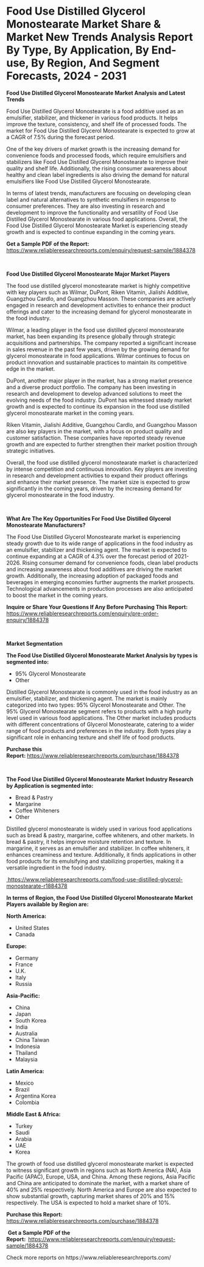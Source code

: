 <p><h1>Food Use Distilled Glycerol Monostearate Market Share & Market New Trends Analysis Report By Type, By Application, By End-use, By Region, And Segment Forecasts, 2024 - 2031</h1></p><p><strong>Food Use Distilled Glycerol Monostearate Market Analysis and Latest Trends</strong></p>
<p><p>Food Use Distilled Glycerol Monostearate is a food additive used as an emulsifier, stabilizer, and thickener in various food products. It helps improve the texture, consistency, and shelf life of processed foods. The market for Food Use Distilled Glycerol Monostearate is expected to grow at a CAGR of 7.5% during the forecast period.</p><p>One of the key drivers of market growth is the increasing demand for convenience foods and processed foods, which require emulsifiers and stabilizers like Food Use Distilled Glycerol Monostearate to improve their quality and shelf life. Additionally, the rising consumer awareness about healthy and clean label ingredients is also driving the demand for natural emulsifiers like Food Use Distilled Glycerol Monostearate.</p><p>In terms of latest trends, manufacturers are focusing on developing clean label and natural alternatives to synthetic emulsifiers in response to consumer preferences. They are also investing in research and development to improve the functionality and versatility of Food Use Distilled Glycerol Monostearate in various food applications. Overall, the Food Use Distilled Glycerol Monostearate Market is experiencing steady growth and is expected to continue expanding in the coming years.</p></p>
<p><strong>Get a Sample PDF of the Report:&nbsp;</strong> <a href="https://www.reliableresearchreports.com/enquiry/request-sample/1884378">https://www.reliableresearchreports.com/enquiry/request-sample/1884378</a></p>
<p>&nbsp;</p>
<p><strong>Food Use Distilled Glycerol Monostearate Major Market Players</strong></p>
<p><p>The food use distilled glycerol monostearate market is highly competitive with key players such as Wilmar, DuPont, Riken Vitamin, Jialishi Additive, Guangzhou Cardlo, and Guangzhou Masson. These companies are actively engaged in research and development activities to enhance their product offerings and cater to the increasing demand for glycerol monostearate in the food industry.</p><p>Wilmar, a leading player in the food use distilled glycerol monostearate market, has been expanding its presence globally through strategic acquisitions and partnerships. The company reported a significant increase in sales revenue in the past few years, driven by the growing demand for glycerol monostearate in food applications. Wilmar continues to focus on product innovation and sustainable practices to maintain its competitive edge in the market.</p><p>DuPont, another major player in the market, has a strong market presence and a diverse product portfolio. The company has been investing in research and development to develop advanced solutions to meet the evolving needs of the food industry. DuPont has witnessed steady market growth and is expected to continue its expansion in the food use distilled glycerol monostearate market in the coming years.</p><p>Riken Vitamin, Jialishi Additive, Guangzhou Cardlo, and Guangzhou Masson are also key players in the market, with a focus on product quality and customer satisfaction. These companies have reported steady revenue growth and are expected to further strengthen their market position through strategic initiatives.</p><p>Overall, the food use distilled glycerol monostearate market is characterized by intense competition and continuous innovation. Key players are investing in research and development activities to expand their product offerings and enhance their market presence. The market size is expected to grow significantly in the coming years, driven by the increasing demand for glycerol monostearate in the food industry.</p></p>
<p>&nbsp;</p>
<p><strong>What Are The Key Opportunities For Food Use Distilled Glycerol Monostearate Manufacturers?</strong></p>
<p><p>The Food Use Distilled Glycerol Monostearate market is experiencing steady growth due to its wide range of applications in the food industry as an emulsifier, stabilizer and thickening agent. The market is expected to continue expanding at a CAGR of 4.3% over the forecast period of 2021-2026. Rising consumer demand for convenience foods, clean label products and increasing awareness about food additives are driving the market growth. Additionally, the increasing adoption of packaged foods and beverages in emerging economies further augments the market prospects. Technological advancements in production processes are also anticipated to boost the market in the coming years.</p></p>
<p><strong>Inquire or Share Your Questions If Any Before Purchasing This Report:</strong> <a href="https://www.reliableresearchreports.com/enquiry/pre-order-enquiry/1884378">https://www.reliableresearchreports.com/enquiry/pre-order-enquiry/1884378</a></p>
<p>&nbsp;</p>
<p><strong>Market Segmentation</strong></p>
<p><strong>The Food Use Distilled Glycerol Monostearate Market Analysis by types is segmented into:</strong></p>
<p><ul><li>95% Glycerol Monostearate</li><li>Other</li></ul></p>
<p><p>Distilled Glycerol Monostearate is commonly used in the food industry as an emulsifier, stabilizer, and thickening agent. The market is mainly categorized into two types: 95% Glycerol Monostearate and Other. The 95% Glycerol Monostearate segment refers to products with a high purity level used in various food applications. The Other market includes products with different concentrations of Glycerol Monostearate, catering to a wider range of food products and preferences in the industry. Both types play a significant role in enhancing texture and shelf life of food products.</p></p>
<p><strong>Purchase this Report:&nbsp;</strong><a href="https://www.reliableresearchreports.com/purchase/1884378">https://www.reliableresearchreports.com/purchase/1884378</a></p>
<p>&nbsp;</p>
<p><strong>The Food Use Distilled Glycerol Monostearate Market Industry Research by Application is segmented into:</strong></p>
<p><ul><li>Bread & Pastry</li><li>Margarine</li><li>Coffee Whiteners</li><li>Other</li></ul></p>
<p><p>Distilled glycerol monostearate is widely used in various food applications such as bread & pastry, margarine, coffee whiteners, and other markets. In bread & pastry, it helps improve moisture retention and texture. In margarine, it serves as an emulsifier and stabilizer. In coffee whiteners, it enhances creaminess and texture. Additionally, it finds applications in other food products for its emulsifying and stabilizing properties, making it a versatile ingredient in the food industry.</p></p>
<p><a href="https://www.reliableresearchreports.com/food-use-distilled-glycerol-monostearate-r1884378">&nbsp;https://www.reliableresearchreports.com/food-use-distilled-glycerol-monostearate-r1884378</a></p>
<p><strong>In terms of Region, the Food Use Distilled Glycerol Monostearate Market Players available by Region are:</strong></p>
<p>
    <p> <strong> North America: </strong>
        <ul>
            <li>United States</li>
            <li>Canada</li>
        </ul>
        </p> 
    <p> <strong> Europe: </strong>
        <ul>
            <li>Germany</li>
            <li>France</li>
            <li>U.K.</li>
            <li>Italy</li>
            <li>Russia</li>
        </ul>
        </p> 
    <p> <strong> Asia-Pacific: </strong>
        <ul>
            <li>China</li>
            <li>Japan</li>
            <li>South Korea</li>
            <li>India</li>
            <li>Australia</li>
            <li>China Taiwan</li>
            <li>Indonesia</li>
            <li>Thailand</li>
            <li>Malaysia</li>
        </ul>
        </p> 
    <p> <strong> Latin America: </strong>
        <ul>
            <li>Mexico</li>
            <li>Brazil</li>
            <li>Argentina Korea</li>
            <li>Colombia</li>
        </ul>
        </p> 
    <p> <strong> Middle East & Africa: </strong>
        <ul>
            <li>Turkey</li>
            <li>Saudi</li>
            <li>Arabia</li>
            <li>UAE</li>
            <li>Korea</li>
        </ul>
    </p>
    </p>
<p><p>The growth of food use distilled glycerol monostearate market is expected to witness significant growth in regions such as North America (NA), Asia Pacific (APAC), Europe, USA, and China. Among these regions, Asia Pacific and China are anticipated to dominate the market, with a market share of 40% and 25% respectively. North America and Europe are also expected to show substantial growth, capturing market shares of 20% and 15% respectively. The USA is expected to hold a market share of 10%.</p></p>
<p><strong>Purchase this Report: </strong><a href="https://www.reliableresearchreports.com/purchase/1884378">https://www.reliableresearchreports.com/purchase/1884378</a></p>
<p>&nbsp;<strong>Get a Sample PDF of the Report:&nbsp;&nbsp;</strong><a href="https://www.reliableresearchreports.com/enquiry/request-sample/1884378">https://www.reliableresearchreports.com/enquiry/request-sample/1884378</a></p>
<p><strong></strong></p>
<p>Check more reports on https://www.reliableresearchreports.com/</p>
